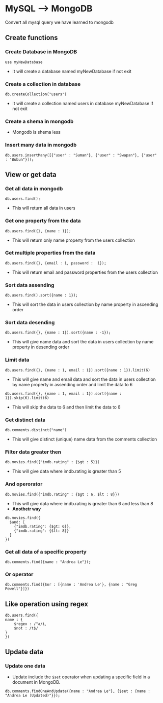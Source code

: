 # MySQL --> MongoDB
Convert all mysql query we have learned to mongodb

## Create functions

### Create Database in MongoDB
```
use myNewDatabase
```
- It will create a database named myNewDatabase if not exit 

### Create a collection in database 
```
db.createCollection("users")
```
- It will create a collection named users in database myNewDatabase if not exit

### Create a shema in mongodb
- Mongodb is shema less

### Insert many data in mongodb

```
db.users.insertMany([{"user" : "Suman"}, {"user" : "Swapan"}, {"user" : "Bubun"}]);
```

## View or get data

### Get all data in mongodb
```
db.users.find();
```
- This will return all data in users 

### Get one property from the data
```
db.users.find({}, {name : 1});
```
- This will return only name property from the users collection

### Get multiple properties from the data
```
db.users.find({}, {email : 1, password :  1});
```
- This will return email and password properties from the users collection

### Sort data assending
```
db.users.find().sort({name : 1});
```
- This will sort the data in users collection by name property in ascending order

### Sort data desending
```
db.users.find({}, {name : 1}).sort({name : -1});
```
- This will give name data and sort the data in users collection by name property in desending order

### Limit data
```
db.users.find({}, {name : 1, email : 1}).sort({name : 1}).limit(6)
```
- This will give name and email data and sort the data in users collection by name property in assending order and limit the data to 6

```
db.users.find({}, {name : 1, email : 1}).sort({name : 1}).skip(6).limit(6)
```
- This will skip the data to 6 and then limit the data to 6

### Get distinct data
```
db.comments.distinct("name")
```
- This will give distinct (unique) name data from the comments collection

### Filter data greater then 
```
db.movies.find({"imdb.rating" : {$gt : 5}})
```
- This will give data where imdb.rating is greater than 5

 ### And operorator
```
db.movies.find({"imdb.rating" : {$gt : 6, $lt : 8}})
```
- This will give data where imdb.rating is greater than 6 and less than 8
- **Anothetr way**
```
db.movies.find({
  $and: [
    {"imdb.rating": {$gt: 6}},
    {"imdb.rating": {$lt: 8}}
  ]
})
```

### Get all data of a specific property
```
db.comments.find({name : "Andrea Le"});
```

### Or operator
```
db.comments.find({$or : [{name : 'Andrea Le'}, {name : "Greg Powell"}]})
```

## Like operation using regex
```
db.users.find({
name : {
	$regex : /^a/i,
	$not : /t$/
}
})
```


## Update data

### Update one data
- Update include the `$set` operator when updating a specific field in a document in MongoDB.
```
db.comments.findOneAndUpdate({name : "Andrea Le"}, {$set : {name : "Andrea Le (Updated)"}});
```